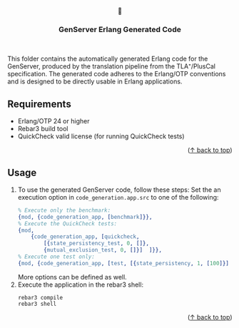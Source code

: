 <a id="readme-top"></a>
<div align="center">
  <p>🧩</p>
  <h3 align="center">GenServer Erlang Generated Code</h3>
<p><br /></p>
</div>

This folder contains the automatically generated Erlang code for the GenServer, produced by the translation pipeline from the TLA⁺/PlusCal specification. The generated code adheres to the Erlang/OTP conventions and is designed to be directly usable in Erlang applications.

## Requirements
- Erlang/OTP 24 or higher
- Rebar3 build tool
- QuickCheck valid license (for running QuickCheck tests)
<p align="right">(<a href="#readme-top">↑ back to top</a>)</p>

## Usage
1. To use the generated GenServer code, follow these steps:
Set the an execution option in ```code_generation.app.src``` to one of the following:
    ```erlang 
    % Execute only the benchmark:
    {mod, {code_generation_app, [benchmark]}},
    % Execute the QuickCheck tests:
    {mod, 
        {code_generation_app, [quickcheck, 
            [{state_persistency_test, 0, []}, 
            {mutual_exclusion_test, 0, []}]  ]}},
    % Execute one test only: 
    {mod, {code_generation_app, [test, [{state_persistency, 1, [100]}] ]}},
    ```
    More options can be defined as well. 
2. Execute the application in the rebar3 shell:
    ```shell
    rebar3 compile
    rebar3 shell
    ```
<p align="right">(<a href="#readme-top">↑ back to top</a>)</p>
